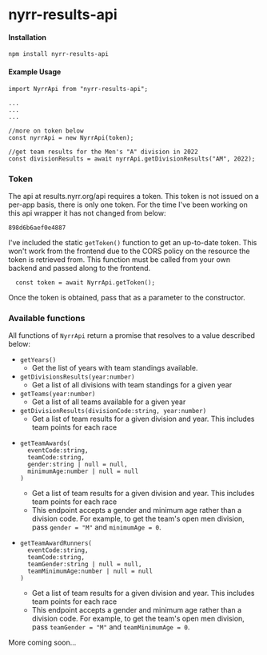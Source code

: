 # nyrr-results-api

#### Installation
```
npm install nyrr-results-api
```

#### Example Usage
```
import NyrrApi from "nyrr-results-api";

...
...
...

//more on token below
const nyrrApi = new NyrrApi(token);

//get team results for the Men's "A" division in 2022
const divisionResults = await nyrrApi.getDivisionResults("AM", 2022);
```

### Token
The api at results.nyrr.org/api requires a token.  This token is not issued on a per-app basis, there is only one token.  For the time I've been working on this api wrapper it has not changed from below:

`898d6b6aef0e4887`

I've included the static `getToken()` function to get an up-to-date token.  This won't work from the frontend due to the CORS policy on the resource the token is retrieved from.  This function must be called from your own backend and passed along to the frontend.

```
  const token = await NyrrApi.getToken();
```

Once the token is obtained, pass that as a parameter to the constructor.

### Available functions
All functions of `NyrrApi` return a promise that resolves to a value described below:

* `getYears()`
  * Get the list of years with team standings available.
* `getDivisionsResults(year:number)`
  * Get a list of all divisions with team standings for a given year
* `getTeams(year:number)`
  * Get a list of all teams available for a given year
* `getDivisionResults(divisionCode:string, year:number)`
  * Get a list of team results for a given division and year.  This includes team points for each race
* ```
  getTeamAwards(
    eventCode:string, 
    teamCode:string, 
    gender:string | null = null, 
    minimumAge:number | null = null
  )
  ```
  * Get a list of team results for a given division and year.  This includes team points for each race
  * This endpoint accepts a gender and minimum age rather than a division code.  For example, to get the team's open men division, pass `gender = "M"` and `minimumAge = 0`.
* ```
  getTeamAwardRunners(
    eventCode:string, 
    teamCode:string, 
    teamGender:string | null = null, 
    teamMinimumAge:number | null = null
  )
  ```
  * Get a list of team results for a given division and year.  This includes team points for each race
  * This endpoint accepts a gender and minimum age rather than a division code.  For example, to get the team's open men division, pass `teamGender = "M"` and `teamMinimumAge = 0`.

More coming soon...
